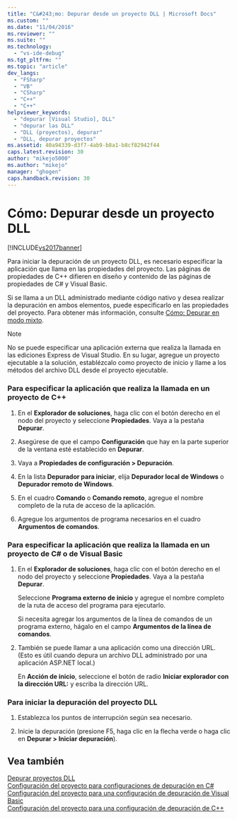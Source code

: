 ```yaml
---
title: "C&#243;mo: Depurar desde un proyecto DLL | Microsoft Docs"
ms.custom: ""
ms.date: "11/04/2016"
ms.reviewer: ""
ms.suite: ""
ms.technology: 
  - "vs-ide-debug"
ms.tgt_pltfrm: ""
ms.topic: "article"
dev_langs: 
  - "FSharp"
  - "VB"
  - "CSharp"
  - "C++"
  - "C++"
helpviewer_keywords: 
  - "depurar [Visual Studio], DLL"
  - "depurar las DLL"
  - "DLL (proyectos), depurar"
  - "DLL, depurar proyectos"
ms.assetid: 40a94339-d3f7-4ab9-b8a1-b8cf82942f44
caps.latest.revision: 30
author: "mikejo5000"
ms.author: "mikejo"
manager: "ghogen"
caps.handback.revision: 30
---
```

# C&#243;mo: Depurar desde un proyecto DLL
[!INCLUDE[vs2017banner](../code-quality/includes/vs2017banner.md)]

Para iniciar la depuración de un proyecto DLL, es necesario especificar la aplicación que llama en las propiedades del proyecto.  Las páginas de propiedades de C\+\+ difieren en diseño y contenido de las páginas de propiedades de C\# y Visual Basic.  
  
 Si se llama a un DLL administrado mediante código nativo y desea realizar la depuración en ambos elementos, puede especificarlo en las propiedades del proyecto.  Para obtener más información, consulte [Cómo: Depurar en modo mixto](../debugger/how-to-debug-in-mixed-mode.md).  
  
> [!NOTE]
>  No se puede especificar una aplicación externa que realiza la llamada en las ediciones Express de Visual Studio.  En su lugar, agregue un proyecto ejecutable a la solución, establézcalo como proyecto de inicio y llame a los métodos del archivo DLL desde el proyecto ejecutable.  
  
### Para especificar la aplicación que realiza la llamada en un proyecto de C\+\+  
  
1.  En el **Explorador de soluciones**, haga clic con el botón derecho en el nodo del proyecto y seleccione **Propiedades**.  Vaya a la pestaña **Depurar**.  
  
2.  Asegúrese de que el campo **Configuración** que hay en la parte superior de la ventana esté establecido en **Depurar**.  
  
3.  Vaya a **Propiedades de configuración \> Depuración**.  
  
4.  En la lista **Depurador para iniciar**, elija **Depurador local de Windows** o **Depurador remoto de Windows**.  
  
5.  En el cuadro **Comando**  o **Comando remoto**, agregue el nombre completo de la ruta de acceso de la aplicación.  
  
6.  Agregue los argumentos de programa necesarios en el cuadro **Argumentos de comandos**.  
  
### Para especificar la aplicación que realiza la llamada en un proyecto de C\# o de Visual Basic  
  
1.  En el **Explorador de soluciones**, haga clic con el botón derecho en el nodo del proyecto y seleccione **Propiedades**.  Vaya a la pestaña **Depurar**.  
  
     Seleccione **Programa externo de inicio** y agregue el nombre completo de la ruta de acceso del programa para ejecutarlo.  
  
     Si necesita agregar los argumentos de la línea de comandos de un programa externo, hágalo en el campo **Argumentos de la línea de comandos**.  
  
2.  También se puede llamar a una aplicación como una dirección URL.  \(Esto es útil cuando depura un archivo DLL administrado por una aplicación ASP.NET local.\)  
  
     En **Acción de inicio**, seleccione el botón de radio **Iniciar explorador con la dirección URL:** y escriba la dirección URL.  
  
### Para iniciar la depuración del proyecto DLL  
  
1.  Establezca los puntos de interrupción según sea necesario.  
  
2.  Inicie la depuración \(presione F5, haga clic en la flecha verde o haga clic en **Depurar \> Iniciar depuración**\).  
  
## Vea también  
 [Depurar proyectos DLL](../debugger/debugging-dll-projects.md)   
 [Configuración del proyecto para configuraciones de depuración en C\#](../debugger/project-settings-for-csharp-debug-configurations.md)   
 [Configuración del proyecto para una configuración de depuración de Visual Basic](../debugger/project-settings-for-a-visual-basic-debug-configuration.md)   
 [Configuración del proyecto para una configuración de depuración de C\+\+](../debugger/project-settings-for-a-cpp-debug-configuration.md)